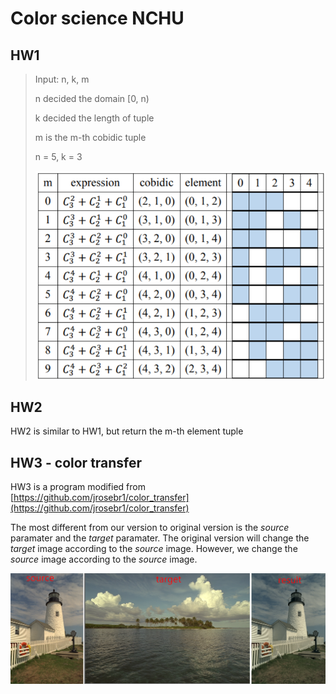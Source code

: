 # Color science NCHU

## HW1

> Input: n, k, m
>
> n decided the domain [0, n)
>
> k decided the length of tuple
>
> m is the m-th cobidic tuple
>
> n = 5, k = 3
>
> ![](./assets/cobidic.png)
> 

## HW2

HW2 is similar to HW1, but return the m-th element tuple

## HW3 - color transfer

HW3 is a program modified from [https://github.com/jrosebr1/color_transfer](https://github.com/jrosebr1/color_transfer)

The most different from our version to original version is the *source* paramater and the *target* paramater. The original version will change the *target* image according to the *source* image. However, we change the *source* image according to the *source* image.

![](./assets/hw3-demo.png)


